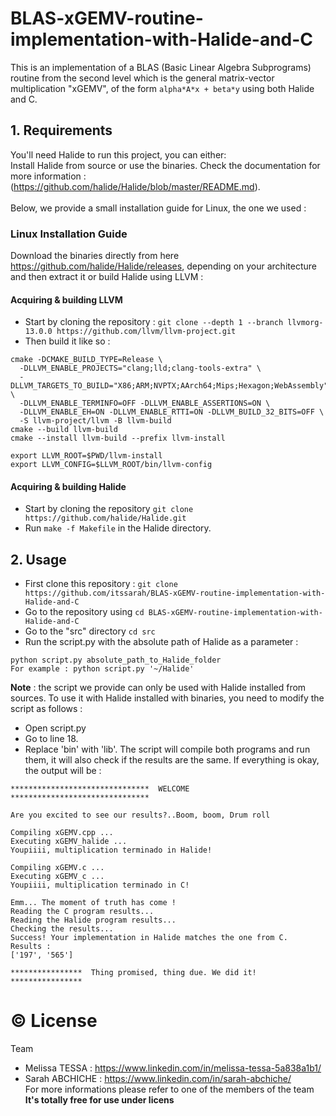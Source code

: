# BLAS-xGEMV-routine-implementation-with-Halide-and-C
 This is an implementation of a BLAS (Basic Linear Algebra Subprograms) routine from the second level which is the general matrix-vector multiplication "xGEMV", of the form ``` alpha*A*x + beta*y ``` using both Halide and C.

## 1. Requirements
You'll need Halide to run this project, you can either: <br/>
Install Halide from source or use the binaries. Check the documentation for more information  : (https://github.com/halide/Halide/blob/master/README.md). <br/><br/>
Below, we provide a small installation guide for Linux, the one we used : 
### Linux Installation Guide
Download the binaries directly from here https://github.com/halide/Halide/releases, depending on your architecture and then extract it or build Halide using LLVM :
#### Acquiring & building LLVM
- Start by cloning the repository : ``` git clone --depth 1 --branch llvmorg-13.0.0 https://github.com/llvm/llvm-project.git ```
- Then build it like so : 
``` 
cmake -DCMAKE_BUILD_TYPE=Release \
  -DLLVM_ENABLE_PROJECTS="clang;lld;clang-tools-extra" \     
  -DLLVM_TARGETS_TO_BUILD="X86;ARM;NVPTX;AArch64;Mips;Hexagon;WebAssembly" \
  -DLLVM_ENABLE_TERMINFO=OFF -DLLVM_ENABLE_ASSERTIONS=ON \
  -DLLVM_ENABLE_EH=ON -DLLVM_ENABLE_RTTI=ON -DLLVM_BUILD_32_BITS=OFF \
  -S llvm-project/llvm -B llvm-build
cmake --build llvm-build
cmake --install llvm-build --prefix llvm-install
```
```
export LLVM_ROOT=$PWD/llvm-install
export LLVM_CONFIG=$LLVM_ROOT/bin/llvm-config
```
#### Acquiring & building Halide
- Start by cloning the repository ```git clone https://github.com/halide/Halide.git``` <br/>
- Run ``` make -f Makefile ``` in the Halide directory.
## 2. Usage
- First clone this repository :
``` git clone https://github.com/itssarah/BLAS-xGEMV-routine-implementation-with-Halide-and-C ```
- Go to the repository using ``` cd BLAS-xGEMV-routine-implementation-with-Halide-and-C ```
- Go to the "src" directory ``` cd src ```
- Run the script.py with the absolute path of Halide as a parameter : 
```
python script.py absolute_path_to_Halide_folder
For example : python script.py '~/Halide' 
```
**Note** : the script we provide can only be used with Halide installed from sources.
To use it with Halide installed with binaries, you need to modify the script as  follows :
- Open script.py 
- Go to line 18.
- Replace 'bin' with 'lib'.
The script will compile both programs and run them, it will also check if the results are the same. If everything is okay, the output will be :
```
*******************************  WELCOME  *******************************
 
Are you excited to see our results?..Boom, boom, Drum roll
 
Compiling xGEMV.cpp ...
Executing xGEMV_halide ...
Youpiiii, multiplication terminado in Halide! 
  
Compiling xGEMV.c ...
Executing xGEMV_c ...
Youpiiii, multiplication terminado in C! 
  
Emm... The moment of truth has come !
Reading the C program results...
Reading the Halide program results...
Checking the results...
Success! Your implementation in Halide matches the one from C.
Results : 
['197', '565']
 
****************  Thing promised, thing due. We did it!  ****************
```

# ©️ License
Team <br/>
- Melissa TESSA : https://www.linkedin.com/in/melissa-tessa-5a838a1b1/
- Sarah ABCHICHE : https://www.linkedin.com/in/sarah-abchiche/ <br/>
For more informations please refer to one of the members of the team **It's totally free for use under licens**


 
